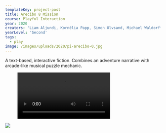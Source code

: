 ```yaml
---
templateKey: project-post
title: Arecibo 8 Mission
course: Playful Interaction
year: 2020
creators: 'Liam Aljundi, Kornélia Papp, Simon Ulvsand, Michael Waldorff'
yearLevel: 'Second'
tags:
  - play
image: /images/uploads/2020/pi-arecibo-0.jpg
---
```


A text-based, interactive fiction. Combines an adventure narrative with arcade-like musical puzzle mechanic.

<figure>
<video controls src="https://api.kaltura.nordu.net/p/326/sp/0/playManifest/entryId/0_awxga392/format/url/flavorParamId/0/video.mp4"></video>
</figure>

![](/images/uploads/2020/pi-arecibo-1.jpg)

